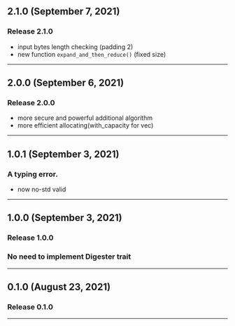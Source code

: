 ## 2.1.0 (September 7, 2021)

### Release 2.1.0
* input bytes length checking (padding 2)
* new function `expand_and_then_reduce()` (fixed size)

---

## 2.0.0 (September 6, 2021)

### Release 2.0.0
* more secure and powerful additional algorithm
* more efficient allocating(with_capacity for vec)

---

## 1.0.1 (September 3, 2021)

### A typing error.
* now no-std valid

---

## 1.0.0 (September 3, 2021)

### Release 1.0.0
### No need to implement Digester trait

---

## 0.1.0 (August 23, 2021)

### Release 0.1.0

---